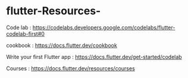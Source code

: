 # flutter-Resources-

Code lab : https://codelabs.developers.google.com/codelabs/flutter-codelab-first#0

cookbook : https://docs.flutter.dev/cookbook

Write your first Flutter app : https://docs.flutter.dev/get-started/codelab

Courses : https://docs.flutter.dev/resources/courses
